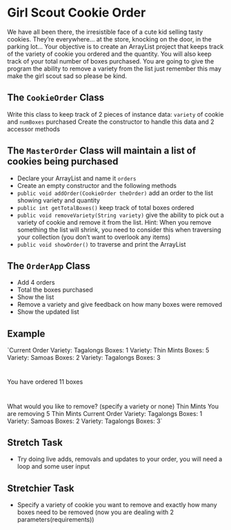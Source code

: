 # Girl Scout Cookie Order
We have all been there, the irresistible face of a cute kid selling tasty cookies. They’re everywhere… at the store, knocking on the door, in the parking lot… Your objective is to create an ArrayList project that keeps track of the variety of cookie you ordered and the quantity. You will also keep track of your total number of boxes purchased. You are going to give the program the ability to remove a variety from the list just remember this may make the girl scout sad so please be kind.

## The `CookieOrder` Class
Write this class to keep track of 2 pieces of instance data: `variety` of cookie and `numBoxes` purchased
Create the constructor to handle this data and 2 accessor methods

## The `MasterOrder` Class will maintain a list of cookies being purchased
  * Declare your ArrayList and name it `orders`
  * Create an empty constructor and the following methods
  * `public void addOrder(CookieOrder theOrder)` add an order to the list showing variety and quantity
  * `public int getTotalBoxes()` keep track of total boxes ordered
  * `public void removeVariety(String variety)` give the ability to pick out a variety of cookie and remove it from the list. Hint: When you remove something the list will shrink, you need to consider this when traversing your collection (you don’t want to overlook any items)
  * `public void showOrder()` to traverse and print the ArrayList

## The `OrderApp` Class
  * Add 4 orders
  * Total the boxes purchased
  * Show the list
  * Remove a variety and give feedback on how many boxes were removed
  * Show the updated list

## Example

`Current Order
Variety: Tagalongs Boxes: 1
Variety: Thin Mints Boxes: 5
Variety: Samoas Boxes: 2
Variety: Tagalongs Boxes: 3
#
You have ordered 11 boxes
#
What would you like to remove? (specify a variety or none)
Thin Mints
You are removing 5 Thin Mints
Current Order
Variety: Tagalongs Boxes: 1
Variety: Samoas Boxes: 2
Variety: Tagalongs Boxes: 3`

## Stretch Task
  * Try doing live adds, removals and updates to your order, you will need a loop and some user input

## Stretchier Task
* Specify a variety of cookie you want to remove and exactly how many boxes need to be removed (now you are dealing with 2 parameters(requirements))